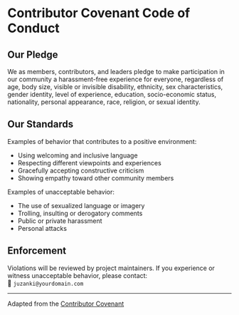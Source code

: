# Contributor Covenant Code of Conduct

## Our Pledge

We as members, contributors, and leaders pledge to make participation in our community a harassment-free experience for everyone, regardless of age, body size, visible or invisible disability, ethnicity, sex characteristics, gender identity, level of experience, education, socio-economic status, nationality, personal appearance, race, religion, or sexual identity.

## Our Standards

Examples of behavior that contributes to a positive environment:

- Using welcoming and inclusive language
- Respecting different viewpoints and experiences
- Gracefully accepting constructive criticism
- Showing empathy toward other community members

Examples of unacceptable behavior:

- The use of sexualized language or imagery
- Trolling, insulting or derogatory comments
- Public or private harassment
- Personal attacks

## Enforcement

Violations will be reviewed by project maintainers. If you experience or witness unacceptable behavior, please contact:  
📧 `juzanki@yourdomain.com`

---

Adapted from the [Contributor Covenant](https://www.contributor-covenant.org)
